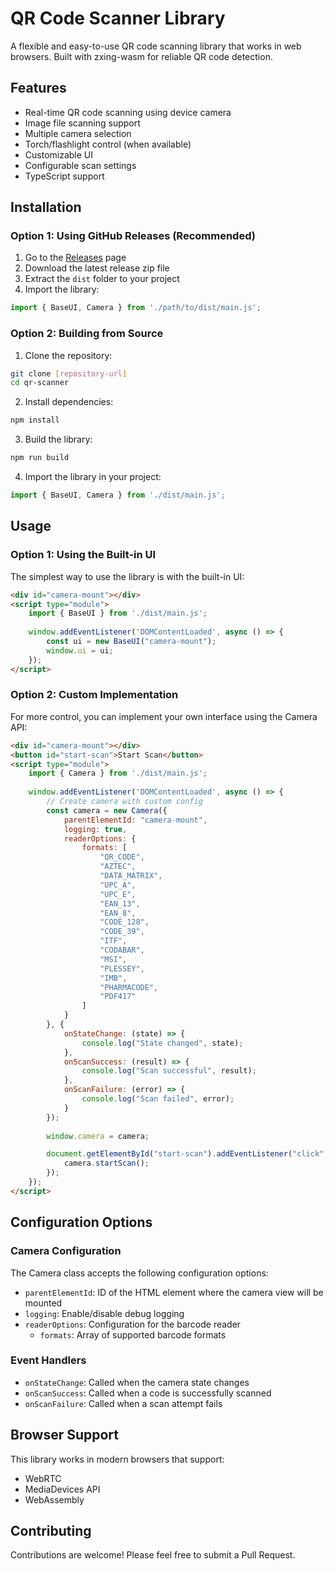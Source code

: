 # QR Code Scanner Library

A flexible and easy-to-use QR code scanning library that works in web browsers. Built with zxing-wasm for reliable QR code detection.

## Features

- Real-time QR code scanning using device camera
- Image file scanning support
- Multiple camera selection
- Torch/flashlight control (when available)
- Customizable UI
- Configurable scan settings
- TypeScript support

## Installation

### Option 1: Using GitHub Releases (Recommended)

1. Go to the [Releases](https://github.com/epictroller64/qr-scanner/releases) page
2. Download the latest release zip file
3. Extract the `dist` folder to your project
4. Import the library:
```javascript
import { BaseUI, Camera } from './path/to/dist/main.js';
```

### Option 2: Building from Source

1. Clone the repository:
```bash
git clone [repository-url]
cd qr-scanner
```

2. Install dependencies:
```bash
npm install
```

3. Build the library:
```bash
npm run build
```

4. Import the library in your project:
```javascript
import { BaseUI, Camera } from './dist/main.js';
```

## Usage

### Option 1: Using the Built-in UI

The simplest way to use the library is with the built-in UI:

```html
<div id="camera-mount"></div>
<script type="module">
    import { BaseUI } from './dist/main.js';
    
    window.addEventListener('DOMContentLoaded', async () => {
        const ui = new BaseUI("camera-mount");
        window.ui = ui;
    });
</script>
```

### Option 2: Custom Implementation

For more control, you can implement your own interface using the Camera API:

```html
<div id="camera-mount"></div>
<button id="start-scan">Start Scan</button>
<script type="module">
    import { Camera } from './dist/main.js';
    
    window.addEventListener('DOMContentLoaded', async () => {
        // Create camera with custom config
        const camera = new Camera({
            parentElementId: "camera-mount",
            logging: true,
            readerOptions: {
                formats: [
                    "QR_CODE",
                    "AZTEC",
                    "DATA_MATRIX",
                    "UPC_A",
                    "UPC_E",
                    "EAN_13",
                    "EAN_8",
                    "CODE_128",
                    "CODE_39",
                    "ITF",
                    "CODABAR",
                    "MSI",
                    "PLESSEY",
                    "IMB",
                    "PHARMACODE",
                    "PDF417"
                ]
            }
        }, {
            onStateChange: (state) => {
                console.log("State changed", state);
            },
            onScanSuccess: (result) => {
                console.log("Scan successful", result);
            },
            onScanFailure: (error) => {
                console.log("Scan failed", error);
            }
        });
        
        window.camera = camera;

        document.getElementById("start-scan").addEventListener("click", () => {
            camera.startScan();
        });
    });
</script>
```

## Configuration Options

### Camera Configuration

The Camera class accepts the following configuration options:

- `parentElementId`: ID of the HTML element where the camera view will be mounted
- `logging`: Enable/disable debug logging
- `readerOptions`: Configuration for the barcode reader
  - `formats`: Array of supported barcode formats

### Event Handlers

- `onStateChange`: Called when the camera state changes
- `onScanSuccess`: Called when a code is successfully scanned
- `onScanFailure`: Called when a scan attempt fails

## Browser Support

This library works in modern browsers that support:
- WebRTC
- MediaDevices API
- WebAssembly


## Contributing

Contributions are welcome! Please feel free to submit a Pull Request.